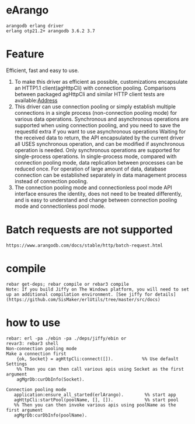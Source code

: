 # eArango
    arangodb erlang driver
    erlang otp21.2+ arangodb 3.6.2 3.7
    
# Feature
  Efficient, fast and easy to use.
  1. To make this driver as efficient as possible, customizations encapsulate an HTTP1.1 client(agHttpCli) with connection pooling.
       Comparisons between packaged agHttpCli and similar HTTP client tests are available:[Address](https://github.com/SisMaker/httpc_bench)
  2. This driver can use connection pooling or simply establish multiple connections in a single process (non-connection pooling mode) for various data operations.
     Synchronous and asynchronous operations are supported when using connection pooling,
     and you need to save the requestId extra if you want to use asynchronous operations Waiting for the received data to return,
     the API encapsulated by the current driver all USES synchronous operation, and can be modified if asynchronous operation is needed.
     Only synchronous operations are supported for single-process operations.
     In single-process mode, compared with connection pooling mode, data replication between processes can be reduced once.
     For operation of large amount of data, database connection can be established separately in data management process instead of connection pooling.
  3. The connection pooling mode and connectionless pool mode API interface ensures the identity, does not need to be treated differently,
   and is easy to understand and change between connection pooling mode and connectionless pool mode.

# Batch requests are not supported
    https://www.arangodb.com/docs/stable/http/batch-request.html 

# compile
    rebar get-deps; rebar compile or rebar3 compile
    Note: If you build Jiffy on The Windows platform, you will need to set up an additional compilation environment. [See jiffy for details](https://github.com/SisMaker/erlUtils/tree/master/src/docs)

# how to use
    rebar: erl -pa ./ebin -pa ./deps/jiffy/ebin or
    revar3: rebar3 shell
    Non-connection pooling mode
    Make a connection first
        {ok, Socket} = agHttpCli:connect([]).           %% Use default Settings
        %% Then you can then call various apis using Socket as the first argument
        agMgrDb:curDbInfo(Socket).
    
    Connection pooling mode
       application:ensure_all_started(erlArango).        %% start app
       agHttpCli:startPool(poolName, [], []).            %% start pool
       %% Then you can then invoke various apis using poolName as the first argument
       agMgrDb:curDbInfo(poolName).  

       

